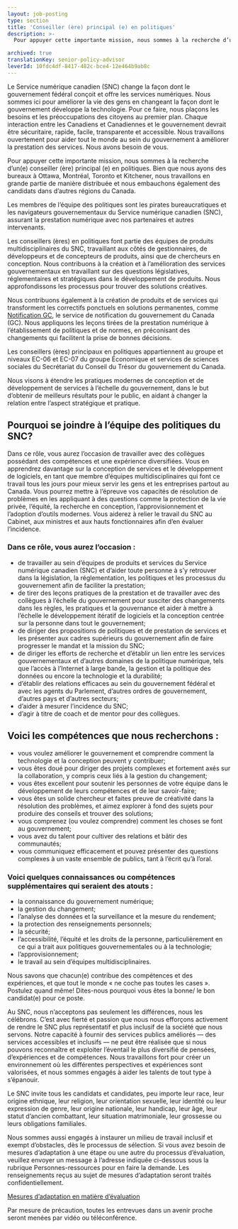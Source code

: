 ```yaml
---
layout: job-posting
type: section
title: 'Conseiller (ère) principal (e) en politiques'
description: >-
  Pour appuyer cette importante mission, nous sommes à la recherche d’un(e) conseiller (ère) principal (e) en politiques. Bien que nous ayons des bureaux à Ottawa, Montréal, Toronto et Kitchener, nous travaillons en grande partie de manière distribuée et nous embauchons également des candidats dans d’autres régions du Canada.

archived: true
translationKey: senior-policy-advisor
leverId: 10fdc4df-8417-482c-bce4-12e464b9ab8c
---
```


Le Service numérique canadien (SNC) change la façon dont le gouvernement fédéral conçoit et offre les services numériques. Nous sommes ici pour améliorer la vie des gens en changeant la façon dont le gouvernement développe la technologie. Pour ce faire, nous plaçons les besoins et les préoccupations des citoyens au premier plan. Chaque interaction entre les Canadiens et Canadiennes et le gouvernement devrait être sécuritaire, rapide, facile, transparente et accessible. Nous travaillons ouvertement pour aider tout le monde au sein du gouvernement à améliorer la prestation des services. Nous avons besoin de vous.

Pour appuyer cette importante mission, nous sommes à la recherche d’un(e) conseiller (ère) principal (e) en politiques. Bien que nous ayons des bureaux à Ottawa, Montréal, Toronto et Kitchener, nous travaillons en grande partie de manière distribuée et nous embauchons également des candidats dans d’autres régions du Canada.

Les membres de l’équipe des politiques sont les pirates bureaucratiques et les navigateurs gouvernementaux du Service numérique canadien (SNC), assurant la prestation numérique avec nos partenaires et autres intervenants. 

Les conseillers (ères) en politiques font partie des équipes de produits multidisciplinaires du SNC, travaillant aux côtés de gestionnaires, de développeurs et de concepteurs de produits, ainsi que de chercheurs en conception. Nous contribuons à la création et à l’amélioration des services gouvernementaux en travaillant sur des questions législatives, réglementaires et stratégiques dans le développement de produits. Nous approfondissons les processus pour trouver des solutions créatives. 

Nous contribuons également à la création de produits et de services qui transforment les correctifs ponctuels en solutions permanentes, comme [Notification GC](https://notification.canada.ca/), le service de notification du gouvernement du Canada (GC). Nous appliquons les leçons tirées de la prestation numérique à l’établissement de politiques et de normes, en préconisant des changements qui facilitent la prise de bonnes décisions. 

Les conseillers (ères) principaux en politiques appartiennent au groupe et niveaux EC-06 et EC-07 du groupe Économique et services de sciences sociales du Secrétariat du Conseil du Trésor du gouvernement du Canada.

Nous visons à étendre les pratiques modernes de conception et de développement de services à l’échelle du gouvernement, dans le but d’obtenir de meilleurs résultats pour le public, en aidant à changer la relation entre l’aspect stratégique et pratique. 

## Pourquoi se joindre à l’équipe des politiques du SNC? 

Dans ce rôle, vous aurez l’occasion de travailler avec des collègues possédant des compétences et une expérience diversifiées. Vous en apprendrez davantage sur la conception de services et le développement de logiciels, en tant que membre d’équipes multidisciplinaires qui font ce travail tous les jours pour mieux servir les gens et les entreprises partout au Canada. Vous pourrez mettre à l’épreuve vos capacités de résolution de problèmes en les appliquant à des questions comme la protection de la vie privée, l’équité, la recherche en conception, l’approvisionnement et l’adoption d’outils modernes. Vous aiderez à relier le travail du SNC au Cabinet, aux ministres et aux hauts fonctionnaires afin d’en évaluer l’incidence. 

### Dans ce rôle, vous aurez l’occasion :
- de travailler au sein d’équipes de produits et services du Service numérique canadien (SNC) et d’aider toute personne à s’y retrouver dans la législation, la réglementation, les politiques et les processus du gouvernement afin de faciliter la prestation;
- de tirer des leçons pratiques de la prestation et de travailler avec des collègues à l’échelle du gouvernement pour susciter des changements dans les règles, les pratiques et la gouvernance et aider à mettre à l’échelle le développement itératif de logiciels et la conception centrée sur la personne dans tout le gouvernement;
- de diriger des propositions de politiques et de prestation de services et les présenter aux cadres supérieurs du gouvernement afin de faire progresser le mandat et la mission du SNC;
- de diriger les efforts de recherche et d’établir un lien entre les services gouvernementaux et d’autres domaines de la politique numérique, tels que l’accès à l’Internet à large bande, la gestion et la politique des données ou encore la technologie et la durabilité;
- d’établir des relations efficaces au sein du gouvernement fédéral et avec les agents du Parlement, d’autres ordres de gouvernement, d’autres pays et d’autres secteurs;
- d’aider à mesurer l’incidence du SNC;
- d’agir à titre de coach et de mentor pour des collègues.

 
## Voici les compétences que nous recherchons :

- vous voulez améliorer le gouvernement et comprendre comment la technologie et la conception peuvent y contribuer;
- vous êtes doué pour diriger des projets complexes et fortement axés sur la collaboration, y compris ceux liés à la gestion du changement;
- vous êtes excellent pour soutenir les personnes de votre équipe dans le développement de leurs compétences et de leur savoir-faire;
- vous êtes un solide chercheur et faites preuve de créativité dans la résolution des problèmes, et aimez explorer à fond des sujets pour produire des conseils et trouver des solutions;
- vous comprenez (ou voulez comprendre) comment les choses se font au gouvernement;
- vous avez du talent pour cultiver des relations et bâtir des communautés;
- vous communiquez efficacement et pouvez présenter des questions complexes à un vaste ensemble de publics, tant à l’écrit qu’à l’oral.

### Voici quelques connaissances ou compétences supplémentaires qui seraient des atouts : 

- la connaissance du gouvernement numérique;
- la gestion du changement; 
- l’analyse des données et la surveillance et la mesure du rendement;
- la protection des renseignements personnels;
- la sécurité;
- l’accessibilité, l’équité et les droits de la personne, particulièrement en ce qui a trait aux politiques gouvernementales ou à la technologie;
- l’approvisionnement;
- le travail au sein d’équipes multidisciplinaires.

Nous savons que chacun(e) contribue des compétences et des expériences, et que tout le monde « ne coche pas toutes les cases ». Postulez quand même! Dites-nous pourquoi vous êtes la bonne/ le bon candidat(e) pour ce poste.

Au SNC, nous n’acceptons pas seulement les différences, nous les célébrons. C’est avec fierté et passion que nous nous efforçons activement de rendre le SNC plus représentatif et plus inclusif de la société que nous servons. Notre capacité à fournir des services publics améliorés — des services accessibles et inclusifs — ne peut être réalisée que si nous pouvons reconnaître et exploiter l’éventail le plus diversifié de pensées, d’expériences et de compétences. Nous travaillons fort pour créer un environnement où les différentes perspectives et expériences sont valorisées, et nous sommes engagés à aider les talents de tout type à s’épanouir.

Le SNC invite tous les candidats et candidates, peu importe leur race, leur origine ethnique, leur religion, leur orientation sexuelle, leur identité ou leur expression de genre, leur origine nationale, leur handicap, leur âge, leur statut d’ancien combattant, leur situation matrimoniale, leur grossesse ou leurs obligations familiales.

Nous sommes aussi engagés à instaurer un milieu de travail inclusif et exempt d’obstacles, dès le processus de sélection. Si vous avez besoin de mesures d’adaptation à une étape ou une autre du processus d’évaluation, veuillez envoyer un message à l’adresse indiquée ci-dessous sous la rubrique Personnes-ressources pour en faire la demande. Les renseignements reçus au sujet de mesures d’adaptation seront traités confidentiellement.

[Mesures d’adaptation en matière d’évaluation](https://www.canada.ca/fr/commission-fonction-publique/services/mesures-d-adaptation-matiere-evaluation.html)

Par mesure de précaution, toutes les entrevues dans un avenir proche seront menées par vidéo ou téléconférence.

